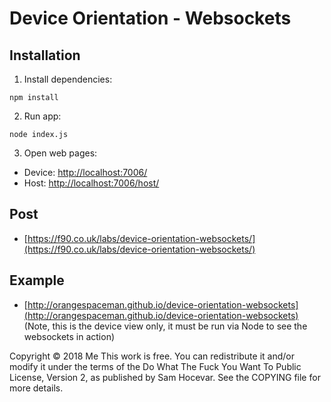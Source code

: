 # Device Orientation - Websockets

## Installation

1. Install dependencies:

```
npm install
```

2. Run app:

```
node index.js
```

3. Open web pages:

 - Device: [http://localhost:7006/](http://localhost:7006/)
 - Host: [http://localhost:7006/host/](http://localhost:7006/host/)


## Post

 - [https://f90.co.uk/labs/device-orientation-websockets/](https://f90.co.uk/labs/device-orientation-websockets/)

## Example

 - [http://orangespaceman.github.io/device-orientation-websockets](http://orangespaceman.github.io/device-orientation-websockets)
  (Note, this is the device view only, it must be run via Node to see the websockets in action)

Copyright © 2018 Me
This work is free. You can redistribute it and/or modify it under the
terms of the Do What The Fuck You Want To Public License, Version 2,
as published by Sam Hocevar. See the COPYING file for more details.
